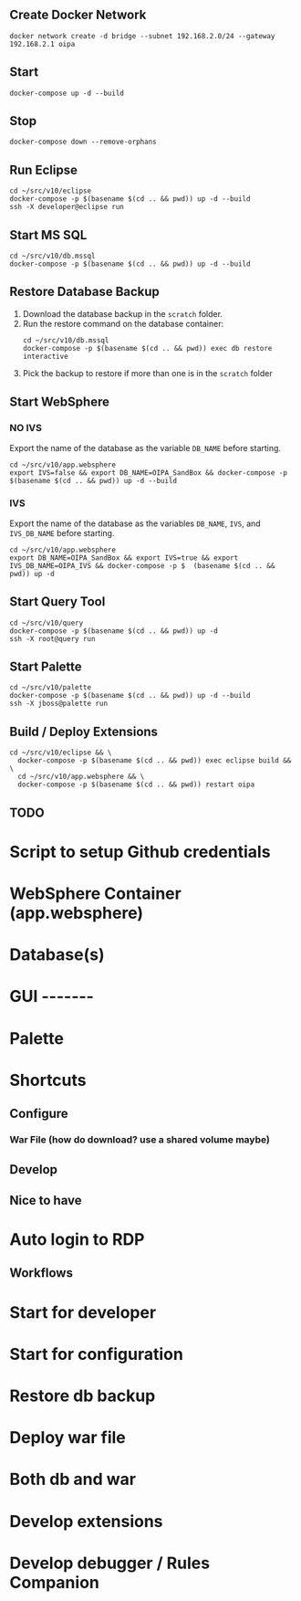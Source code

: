 ## Create Docker Network
```
docker network create -d bridge --subnet 192.168.2.0/24 --gateway 192.168.2.1 oipa
```

## Start
```
docker-compose up -d --build
```

## Stop
```
docker-compose down --remove-orphans
```

## Run Eclipse
```
cd ~/src/v10/eclipse
docker-compose -p $(basename $(cd .. && pwd)) up -d --build
ssh -X developer@eclipse run
```

## Start MS SQL
```
cd ~/src/v10/db.mssql
docker-compose -p $(basename $(cd .. && pwd)) up -d --build
```

## Restore Database Backup
1. Download the database backup in the `scratch` folder.
2. Run the restore command on the database container:
    ```
    cd ~/src/v10/db.mssql
    docker-compose -p $(basename $(cd .. && pwd)) exec db restore interactive
    ```
3. Pick the backup to restore if more than one is in the `scratch` folder

## Start WebSphere
### NO IVS
Export the name of the database as the variable `DB_NAME` before starting.
```
cd ~/src/v10/app.websphere
export IVS=false && export DB_NAME=OIPA_SandBox && docker-compose -p $(basename $(cd .. && pwd)) up -d --build
```

### IVS
Export the name of the database as the variables `DB_NAME`, `IVS`, and `IVS_DB_NAME` before starting.
```
cd ~/src/v10/app.websphere
export DB_NAME=OIPA_SandBox && export IVS=true && export IVS_DB_NAME=OIPA_IVS && docker-compose -p $  (basename $(cd .. && pwd)) up -d
```

## Start Query Tool
```
cd ~/src/v10/query
docker-compose -p $(basename $(cd .. && pwd)) up -d
ssh -X root@query run
```

## Start Palette
```
cd ~/src/v10/palette
docker-compose -p $(basename $(cd .. && pwd)) up -d --build
ssh -X jboss@palette run
```

## Build / Deploy Extensions
```
cd ~/src/v10/eclipse && \
  docker-compose -p $(basename $(cd .. && pwd)) exec eclipse build && \
  cd ~/src/v10/app.websphere && \
  docker-compose -p $(basename $(cd .. && pwd)) restart oipa
```

## TODO
# Script to setup Github credentials
# WebSphere Container (app.websphere)
# Database(s)
# GUI -------
# Palette
# Shortcuts
## Configure
### War File (how do download? use a shared volume maybe)
## Develop

## Nice to have
# Auto login to RDP


## Workflows
# Start for developer
# Start for configuration
# Restore db backup
# Deploy war file
# Both db and war
# Develop extensions
# Develop debugger / Rules Companion

